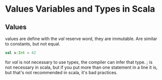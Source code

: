 # Values Variables and Types in Scala
## Values
values are define with the *val* reserve word, they are immutable. Are similar to constants, but not equal.
````scala
val x:Int = 42
````

for *val* is not necessary to use types, the compiler can infer that type.
*;* is not necessary in scala, but if you put more than one statement in a line it is, but that's not recommended in 
scala, it's bad practices.